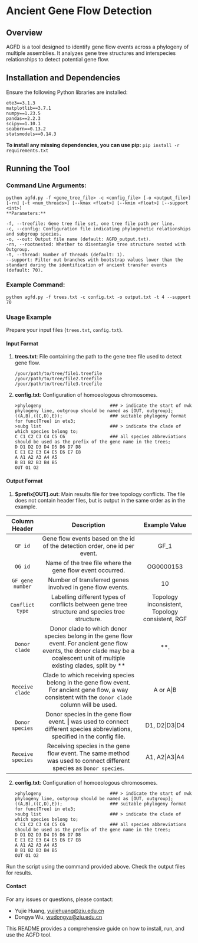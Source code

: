# Ancient Gene Flow Detection

## Overview
AGFD is a tool designed to identify gene flow events across a phylogeny of multiple assemblies. It analyzes gene tree structures and interspecies relationships to detect potential gene flow.

## Installation and Dependencies
Ensure the following Python libraries are installed:
```
ete3==3.1.3
matplotlib==3.7.1
numpy==1.23.5
pandas==2.2.3
scipy==1.10.1
seaborn==0.13.2
statsmodels==0.14.3
```
**To install any missing dependencies, you can use pip:**
`pip install -r requirements.txt`


## Running the Tool

### Command Line Arguments:
```
python agfd.py -f <gene_tree_file> -c <config_file> [-o <output_file>] [-rn] [-t <num_threads>] [--kmax <float>] [--kmin <float>] [--support <int>]
**Parameters:**

-f, --treefile: Gene tree file set, one tree file path per line.
-c, --config: Configuration file indicating phylogenetic relationships and subgroup species.
-o, --out: Output file name (default: AGFD_output.txt).
-rn, --rootnested: Whether to disentangle tree structure nested with Outgroup.
-t, --thread: Number of threads (default: 1).
--support: Filter out branches with bootstrap values lower than the standard during the identification of ancient transfer events (default: 70).
```
### Example Command:

`python agfd.py -f trees.txt -c config.txt -o output.txt -t 4 --support 70`


### Usage Example
Prepare your input files (`trees.txt`, `config.txt`).

#### Input Format

1. **trees.txt**: File containing the path to the gene tree file used to detect gene flow.
    ```
    /your/path/to/tree/file1.treefile
    /your/path/to/tree/file2.treefile
    /your/path/to/tree/file3.treefile
    ```

2. **config.txt**: Configuration of homoeologous chromosomes.
    ```
    >phylogeny							### > indicate the start of nwk phylogeny line, outgroup should be named as [OUT, outgroup];
    ((A,B),((C,D),E));					### suitable phylogeny format for func(Tree) in ete3;
    >subg list							### > indicate the clade of which species belong to;
    C C1 C2 C3 C4 C5 C6 				### all species abbreviations should be used as the prefix of the gene name in the trees; 
    D D1 D2 D3 D4 D5 D6 D7 D8
    E E1 E2 E3 E4 E5 E6 E7 E8
    A A1 A2 A3 A4 A5
    B B1 B2 B3 B4 B5
    OUT O1 O2
    ```

#### Output Format

1. **$prefix[**OUT**].out**: Main results file for tree topology conflicts. The file does not contain header files, but is output in the same order as in the example.

| Column Header     | Description                                                                                                                                                                                  | Example Value                                 |
|:-----------------:|:--------------------------------------------------------------------------------------------------------------------------------------------------------------------------------------------:|:---------------------------------------------:|
| `GF id`           | Gene flow events based on the id of the detection order, one id per event.                                                                                                               | GF_1                                          |
| `OG id`           | Name of the tree file where the gene flow event occurred.                                                                                                                                 | OG0000153                                     |
| `GF gene number`  | Number of transferred genes involved in gene flow events.                                                                                                                                | 10                                            |
| `Conflict type`   | Labelling different types of conflicts between gene tree structure and species tree structure.                                                                                            | Topology inconsistent, Topology consistent, RGF |
| `Donor clade`     | Donor clade to which donor species belong in the gene flow event. For ancient gene flow events, the donor clade may be a coalescent unit of multiple existing clades, split by **|**. | A or A\|B                                      |
| `Receive clade`   | Clade to which receiving species belong in the gene flow event. For ancient gene flow, a way consistent with the `donor clade` column will be used.                                        | A or A\|B                                      |
| `Donor species`   | Donor species in the gene flow event. **\|** was used to connect different species abbreviations, specified in the config file.                                                          | D1, D2\|D3\|D4                                  |
| `Receive species` | Receiving species in the gene flow event. The same method was used to connect different species as `Donor species`.                                                                       | A1, A2\|A3\|A4                                  |

2. **config.txt**: Configuration of homoeologous chromosomes.
    ```
    >phylogeny							### > indicate the start of nwk phylogeny line, outgroup should be named as [OUT, outgroup];
    ((A,B),((C,D),E));					### suitable phylogeny format for func(Tree) in ete3;
    >subg list							### > indicate the clade of which species belong to;
    C C1 C2 C3 C4 C5 C6 				### all species abbreviations should be used as the prefix of the gene name in the trees; 
    D D1 D2 D3 D4 D5 D6 D7 D8
    E E1 E2 E3 E4 E5 E6 E7 E8
    A A1 A2 A3 A4 A5
    B B1 B2 B3 B4 B5
    OUT O1 O2
    ```

Run the script using the command provided above. Check the output files for results.

#### Contact
For any issues or questions, please contact:
- Yujie Huang, yujiehuang@zju.edu.cn
- Dongya Wu, wudongya@zju.edu.cn

This README provides a comprehensive guide on how to install, run, and use the AGFD tool.
